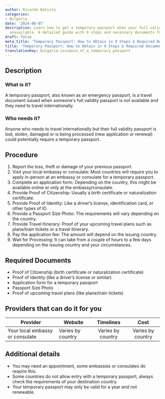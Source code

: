 ```yaml
---
author: Ricardo Batista
categories:
- Bulgaria
date: '2024-06-07'
description: Learn how to get a temporary passport when your full validity one is
  unavailable. A detailed guide with 9 steps and necessary documents for the process.
draft: false
meta_title: 'Temporary Passport: How to Obtain in 9 Steps & Required Documents'
title: 'Temporary Passport: How to Obtain in 9 Steps & Required Documents'
translationKey: bulgaria-issuance_of_a_temporary_passport
---
```



## Description
### What is it?
A temporary passport, also known as an emergency passport, is a travel document issued when someone's full validity passport is not available and they need to travel internationally.

### Who needs it?
Anyone who needs to travel internationally but their full validity passport is lost, stolen, damaged or is being processed (new application or renewal) could potentially require a temporary passport.

## Procedure
1. Report the loss, theft or damage of your previous passport.
2. Visit your local embassy or consulate: Most countries will require you to apply in-person at an embassy or consulate for a temporary passport.
3. Complete an application form: Depending on the country, this might be available online or only at the embassy/consulate.
4. Provide Proof of Citizenship: Usually a birth certificate or naturalization certificate.
5. Provide Proof of Identity: Like a driver’s license, identification card, or other types of ID.
6. Provide a Passport Size Photo: The requirements will vary depending on the country.
7. Provide Travel Itinerary: Proof of your upcoming travel plans such as plane/train tickets or a travel itinerary.
8. Pay the application fee: The amount will depend on the issuing country.
9. Wait for Processing: It can take from a couple of hours to a few days depending on the issuing country and your circumstances.

## Required Documents
- Proof of Citizenship (birth certificate or naturalization certificate)
- Proof of Identity (like a driver’s license or similar)
- Application form for a temporary passport
- Passport Size Photo
- Proof of upcoming travel plans (like plane/train tickets)

## Providers that can do it for you

| Provider        |     Website     |     Timelines    |       Cost      |
| --------------- | --------------- |  :-------------: | :-------------: |
| Your local embassy or consulate     |  Varies by country      |      Varies by country      |        Varies by country       |

## Additional details
- You may need an appointment, some embassies or consulates do require this.
- Some countries do not allow entry with a temporary passport, always check the requirements of your destination country.
- Your temporary passport may only be valid for a year and not renewable.
